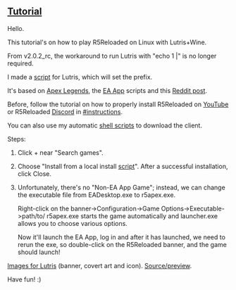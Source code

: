 ## [Tutorial](https://www.reddit.com/r/r5reloaded/comments/wv19jf/r5reloaded_works_on_linux_v2)
Hello.

This tutorial's on how to play R5Reloaded on Linux with Lutris+Wine.

From v2.0.2_rc, the workaround to run Lutris with "echo 1 |" is no longer required.

I made a [script](https://github.com/begin-theadventure/lutris-scripts/releases/tag/R5Reloaded) for Lutris, which will set the prefix.

It's based on [Apex Legends](https://lutris.net/games/apex-legends), the [EA App](https://lutris.net/games/ea-desktop) scripts and this [Reddit post](https://www.reddit.com/r/linux_gaming/comments/qhq3pn/ea_desktop_finally_working).

Before, follow the tutorial on how to properly install R5Reloaded on [YouTube](https://youtu.be/FOkehL03CFc) or R5Reloaded [Discord](https://discord.com/invite/r5reloaded) in [#instructions](https://discord.com/channels/873158454850756638/873170878475669514/995977751502803014).

You can also use my automatic [shell scripts](https://github.com/begin-theadventure/r5reloaded-upllers/releases) to download the client.

Steps:

1. Click + near "Search games".

2. Choose "Install from a local install [script](https://github.com/begin-theadventure/lutris-scripts/releases/download/R5Reloaded/r5reloaded-ea-app.json)". After a successful installation, click Close.

3. Unfortunately, there's no "Non-EA App Game"; instead, we can change the executable file from EADesktop.exe to r5apex.exe.

    Right-click on the banner->Configuration->Game Options->Executable->path/to/ r5apex.exe starts the game automatically and launcher.exe allows you to choose various options.

    Now it'll launch the EA App, log in and after it has launched, we need to rerun the exe, so double-click on the R5Reloaded banner, and the game should launch!

[Images for Lutris](https://github.com/begin-theadventure/lutris-scripts/tree/main/lutris-scripts/R5Reloaded/images/R5ReloadedImagesLutris#readme) (banner, covert art and icon). [Source/preview](https://twitter.com/R5Reloaded).

Have fun! :)
